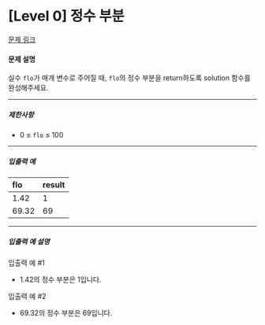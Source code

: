 # [Level 0] 정수 부분

[문제 링크](https://school.programmers.co.kr/learn/courses/30/lessons/181851)

#### 문제 설명

실수 ```flo```가 매개 변수로 주어질 때, ```flo```의 정수 부분을 return하도록 solution 함수를 완성해주세요.

---

##### 제한사항

- 0 ≤ ```flo``` ≤ 100

---

##### 입출력 예

|flo|result|
|:---|:---|
|1.42|1|
|69.32|69|

---

##### 입출력 예 설명

입출력 예 #1

- 1.42의 정수 부분은 1입니다.

입출력 예 #2

- 69.32의 정수 부분은 69입니다.
